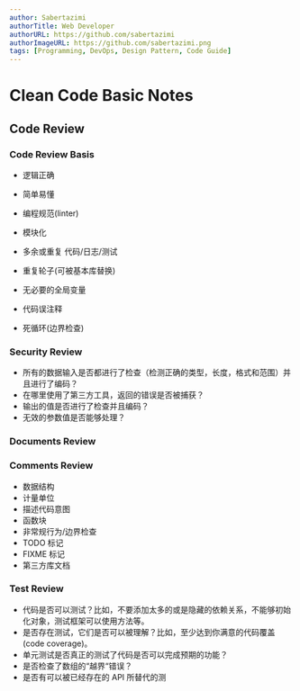 ```yaml
---
author: Sabertazimi
authorTitle: Web Developer
authorURL: https://github.com/sabertazimi
authorImageURL: https://github.com/sabertazimi.png
tags: [Programming, DevOps, Design Pattern, Code Guide]
---
```


# Clean Code Basic Notes

## Code Review

### Code Review Basis

- 逻辑正确
- 简单易懂
- 编程规范(linter)
- 模块化

- 多余或重复 代码/日志/测试
- 重复轮子(可被基本库替换)
- 无必要的全局变量
- 代码误注释
- 死循环(边界检查)

### Security Review

- 所有的数据输入是否都进行了检查（检测正确的类型，长度，格式和范围）并且进行了编码？
- 在哪里使用了第三方工具，返回的错误是否被捕获？
- 输出的值是否进行了检查并且编码？
- 无效的参数值是否能够处理？

### Documents Review

### Comments Review

- 数据结构
- 计量单位
- 描述代码意图
- 函数块
- 非常规行为/边界检查
- TODO 标记
- FIXME 标记
- 第三方库文档

### Test Review

- 代码是否可以测试？比如，不要添加太多的或是隐藏的依赖关系，不能够初始化对象，测试框架可以使用方法等。
- 是否存在测试，它们是否可以被理解？比如，至少达到你满意的代码覆盖(code coverage)。
- 单元测试是否真正的测试了代码是否可以完成预期的功能？
- 是否检查了数组的“越界“错误？
- 是否有可以被已经存在的 API 所替代的测
